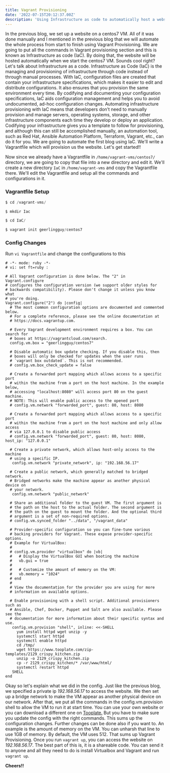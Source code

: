 ```yaml
---
title: Vagrant Provisioning
date: '2022-07-15T20:12:37.00Z'
description: 'Using Infrastructure as code to automatically host a website on a VM'
---
```



In the previous blog, we set up a website on a centos7 VM. All of it was done manually and I mentioned in the previous blog that we will automate the whole process from start to finish using Vagrant Provisioning. We are going to put all the commands in Vagrant provisioning section and this is known as Infrastructure as code (IaC). By doing that, the website will be hosted automatically when we start the centos7 VM. Sounds cool right? Let's talk about Infrastructure as a code. Infrastructure as Code (IaC) is the managing and provisioning of infrastructure through code instead of through manual processes. With IaC, configuration files are created that contain your infrastructure specifications, which makes it easier to edit and distribute configurations. It also ensures that you provision the same environment every time. By codifying and documenting your configuration specifications, IaC aids configuration management and helps you to avoid undocumented, ad-hoc configuration changes. Automating infrastructure provisioning with IaC means that developers don’t need to manually provision and manage servers, operating systems, storage, and other infrastructure components each time they develop or deploy an application. Codifying your infrastructure gives you a template to follow for provisioning, and although this can still be accomplished manually, an automation tool, such as Red Hat, Ansible Automation Platform, Terraform, Vagrant, etc., can do it for you. We are going to automate the first blog using IaC. We'll write a Vagrantfile which will provision us the website. Let's get started!!

Now since we already have a Vagrantfile in `/home/vagrant-vms/centos7/` directory, we are going to copy that file into a new directory and edit it. We'll create a new directory `IaC` in `/home/vagrant-vms` and copy the Vagrantfile there. We'll edit the Vagrantfile and setup all the commands and configurations in it. 


### Vagrantfile Setup
```js
$ cd /vagrant-vms/

$ mkdir Iac

$ cd IaC/

$ vagrant init geerlingguy/centos7
```

### Config Changes
Run `vi Vagrantfile` and change the configurations to this
```
# -*- mode: ruby -*-
# vi: set ft=ruby :

# All Vagrant configuration is done below. The "2" in Vagrant.configure
# configures the configuration version (we support older styles for
# backwards compatibility). Please don't change it unless you know what
# you're doing.
Vagrant.configure("2") do |config|
  # The most common configuration options are documented and commented below.
  # For a complete reference, please see the online documentation at
  # https://docs.vagrantup.com.

  # Every Vagrant development environment requires a box. You can search for
  # boxes at https://vagrantcloud.com/search.
  config.vm.box = "geerlingguy/centos7"

  # Disable automatic box update checking. If you disable this, then
  # boxes will only be checked for updates when the user runs
  # `vagrant box outdated`. This is not recommended.
  # config.vm.box_check_update = false

  # Create a forwarded port mapping which allows access to a specific port
  # within the machine from a port on the host machine. In the example below,
  # accessing "localhost:8080" will access port 80 on the guest machine.
  # NOTE: This will enable public access to the opened port
  # config.vm.network "forwarded_port", guest: 80, host: 8080

  # Create a forwarded port mapping which allows access to a specific port
  # within the machine from a port on the host machine and only allow access
  # via 127.0.0.1 to disable public access
  # config.vm.network "forwarded_port", guest: 80, host: 8080, host_ip: "127.0.0.1"

  # Create a private network, which allows host-only access to the machine
  # using a specific IP.
   config.vm.network "private_network", ip: "192.168.56.17"

  # Create a public network, which generally matched to bridged network.
  # Bridged networks make the machine appear as another physical device on
  # your network.
   config.vm.network "public_network"

  # Share an additional folder to the guest VM. The first argument is
  # the path on the host to the actual folder. The second argument is
  # the path on the guest to mount the folder. And the optional third
  # argument is a set of non-required options.
  # config.vm.synced_folder "../data", "/vagrant_data"

  # Provider-specific configuration so you can fine-tune various
  # backing providers for Vagrant. These expose provider-specific options.
  # Example for VirtualBox:
  #
  # config.vm.provider "virtualbox" do |vb|
  #   # Display the VirtualBox GUI when booting the machine
  #   vb.gui = true
  #
  #   # Customize the amount of memory on the VM:
  #   vb.memory = "1024"
  # end
  #
  # View the documentation for the provider you are using for more
  # information on available options.

  # Enable provisioning with a shell script. Additional provisioners such as
  # Ansible, Chef, Docker, Puppet and Salt are also available. Please see the
  # documentation for more information about their specific syntax and use.
   config.vm.provision "shell", inline: <<-SHELL
     yum install httpd wget unzip -y
     systemctl start httpd
     systemctl enable httpd
     cd /tmp/
     wget https://www.tooplate.com/zip-templates/2129_crispy_kitchen.zip
     unzip -o 2129_crispy_kitchen.zip
     cp -r 2129_crispy_kitchen/* /var/www/html/
     systemctl restart httpd 
   SHELL
end
```



Okay so let's explain what we did in the config. Just like the previous blog, we specified a private ip *192.168.56.17* to access the website. We then set up a bridge network to make the VM appear as another physical device on our network. After that, we put all the commands in the config.vm.provision shell to allow the VM to run it at start time. You can use your own website or you can download a different one on <a href="https://https://www.tooplate.com/">Tooplate.</a> But you have to make sure you update the config with the right commands. This sums up the configuration changes. Further changes can be done also if you want to. An example is the amount of memory on the VM. You can unharsh that line to use 1GB of memory. By default, the VM uses 512. That sums up Vagrant Provisioning. Once you run `vagrant up`, you can access the website on *192.168.56.17*. The best part of this is, it is a shareable code. You can send it to anyone and all they need to do is install Virtualbox and Vagrant and run `vagrant up`. 

**Cheers!!**
